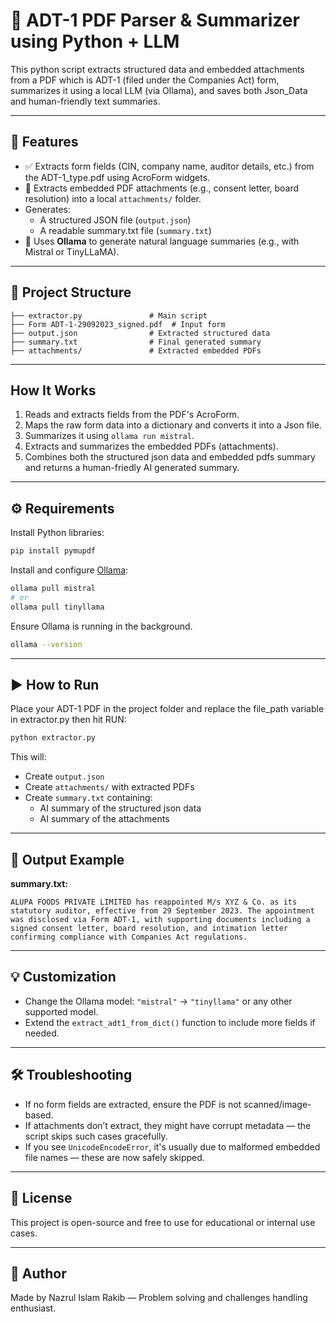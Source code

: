 
# 🧾 ADT-1 PDF Parser & Summarizer using Python + LLM

This python script extracts structured data and embedded attachments from a PDF which is ADT-1 (filed under the Companies Act) form, summarizes it using a local LLM (via Ollama), and saves both Json_Data and human-friendly text summaries.

---

## 🚀 Features

- ✅ Extracts form fields (CIN, company name, auditor details, etc.) from the ADT-1_type.pdf using AcroForm widgets.
- 📁 Extracts embedded PDF attachments (e.g., consent letter, board resolution) into a local `attachments/` folder.
- Generates:
  - A structured JSON file (`output.json`)
  - A readable summary.txt file (`summary.txt`)
- 🤖 Uses **Ollama** to generate natural language summaries (e.g., with Mistral or TinyLLaMA).

---

## 📂 Project Structure

```
├── extractor.py               # Main script
├── Form ADT-1-29092023_signed.pdf  # Input form
├── output.json                # Extracted structured data
├── summary.txt                # Final generated summary
├── attachments/               # Extracted embedded PDFs
```

---

## How It Works

1. Reads and extracts fields from the PDF's AcroForm.
2. Maps the raw form data into a dictionary and converts it into a Json file.
3. Summarizes it using `ollama run mistral`.
4. Extracts and summarizes the embedded PDFs (attachments).
5. Combines both the structured json data and embedded pdfs summary and returns a human-friedly AI generated summary.

---

## ⚙️ Requirements

Install Python libraries:

```bash
pip install pymupdf
```

Install and configure [Ollama](https://ollama.com):

```bash
ollama pull mistral
# or
ollama pull tinyllama
```

Ensure Ollama is running in the background.
```bash
ollama --version

```
---

## ▶️ How to Run

Place your ADT-1 PDF in the project folder and replace the file_path variable in extractor.py then hit RUN:

```bash
python extractor.py
```

This will:
- Create `output.json`
- Create `attachments/` with extracted PDFs
- Create `summary.txt` containing:
  - AI summary of the structured json data
  - AI summary of the attachments

---

## 📝 Output Example

**summary.txt:**
```
ALUPA FOODS PRIVATE LIMITED has reappointed M/s XYZ & Co. as its statutory auditor, effective from 29 September 2023. The appointment was disclosed via Form ADT-1, with supporting documents including a signed consent letter, board resolution, and intimation letter confirming compliance with Companies Act regulations.
```

---

## 💡 Customization

- Change the Ollama model: `"mistral"` → `"tinyllama"` or any other supported model.
- Extend the `extract_adt1_from_dict()` function to include more fields if needed.

---

## 🛠️ Troubleshooting

- If no form fields are extracted, ensure the PDF is not scanned/image-based.
- If attachments don’t extract, they might have corrupt metadata — the script skips such cases gracefully.
- If you see `UnicodeEncodeError`, it's usually due to malformed embedded file names — these are now safely skipped.

---

## 📜 License

This project is open-source and free to use for educational or internal use cases.

---

## 👤 Author

Made by Nazrul Islam Rakib — Problem solving and challenges handling enthusiast.
